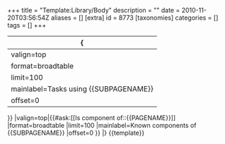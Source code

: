 +++
title = "Template:Library/Body"
description = ""
date = 2010-11-20T03:56:54Z
aliases = []
[extra]
id = 8773
[taxonomies]
categories = []
tags = []
+++

{|
|-
|valign=top|{{#ask:[[Is task::+]][[Uses library::{{PAGENAME}}]]
|format=broadtable
|limit=100
|mainlabel=Tasks using {{SUBPAGENAME}}
|offset=0
}}
|valign=top|{{#ask:[[Is component of::{{PAGENAME}}]]
|format=broadtable
|limit=100
|mainlabel=Known components of {{SUBPAGENAME}}
|offset=0
}}
|}
<noinclude>{{template}}</noinclude>
